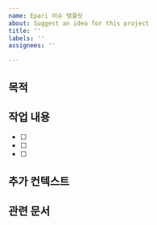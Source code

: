 ```yaml
---
name: Epari 이슈 템플릿
about: Suggest an idea for this project
title: ''
labels: ''
assignees: ''

---
```


## 목적
<!-- 이 이슈의 목적이나 해결하고자 하는 문제를 설명해주세요. -->

## 작업 내용
<!-- 수행해야 할 작업을 상세히 나열해주세요. -->
- [ ] 
- [ ] 
- [ ]

## 추가 컨텍스트
<!-- 이 이슈와 관련된 추가 정보나 스크린샷 등을 첨부해주세요. -->

## 관련 문서
<!-- 관련된 문서나 참고 자료가 있다면 링크를 걸어주세요. -->
